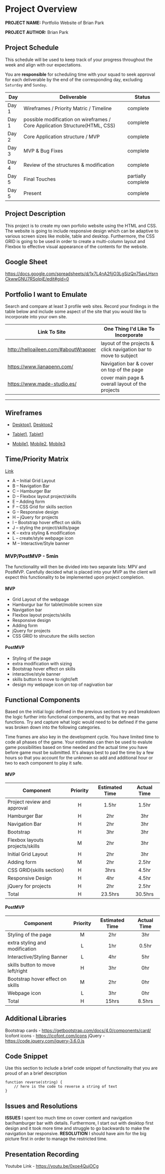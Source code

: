 # Project Overview

**PROJECT NAME:** Portfolio Website of Brian Park

**PROJECT AUTHOR:** Brian Park

## Project Schedule

This schedule will be used to keep track of your progress throughout the week and align with our expectations.  

You are **responsible** for scheduling time with your squad to seek approval for each deliverable by the end of the corresponding day, excluding `Saturday` and `Sunday`.

|  Day | Deliverable | Status
|---|---| ---|
|Day 1| Wireframes / Priority Matric / Timeline | complete
|Day 1| possible modification on wireframes / Core Application Structure(HTML, CSS) | complete
|Day 2| Core Application structure / MVP | complete
|Day 3| MVP & Bug Fixes | complete
|Day 4| Review of the structures & modification | complete
|Day 5| Final Touches | partially complete
|Day 5| Present | complete


## Project Description

This project is to create my own porfolio website using the HTML and CSS. The website is going to include responsive design which can be adaptive to various screen sizes like mobile, table and desktop. Furthermore, the CSS GRID is going to be used in order to create a multi-column layout and Flexbox to effective visual appearance of the contents for the website.

## Google Sheet

https://docs.google.com/spreadsheets/d/1x7L4nA2fjjO3LgSizQn75avLHsrnCkwwGNU7RSoIpjE/edit#gid=0

## Portfolio I want to Emulate

Search and compare at least 3 profile web sites.  Record your findings in the table below and include some aspect of the site that you would like to incorporate into your own site.

Link To Site  | One Thing I'd Like To Incorporate | 
| ------------- | ------------- |
| http://helloaileen.com/#aboutWrapper | layout of the projects & click navigation bar to move to subject |
| https://www.lianapenn.com/ | Navigation bar & cover on top of the page 
| https://www.made-studio.es/ | cover main page & overall layout of the projects 


---

## Wireframes

- [Desktop1](https://i.imgur.com/1kzo2Zl.jpg), [Desktop2](https://i.imgur.com/JOqaNuD.jpg)

- [Tablet1](https://i.imgur.com/RMvHvZU.jpg),  [Tablet1](https://i.imgur.com/vWpyssl.jpg)

- [Mobile1](https://i.imgur.com/7dyAdYh.jpg),  [Mobile2](https://i.imgur.com/6R2cKC7.jpg),  [Mobile3](https://i.imgur.com/eWxmXDx.jpg)


## Time/Priority Matrix 

[Link](https://i.imgur.com/I4sEX25.jpg)

- A – Initial Grid Layout 
- B – Navigation Bar
- C – Hamburger Bar
- D – Flexbox layout project/skills
- E – Adding form 
- F – CSS Grid for skills section
- G – Responsive design
- H – jQuery for projects
- I – Bootstrap hover effect on skills
- J – styling the project/skills/page
- K – extra styling & modification
- L – create/style webpage icon
- M – Interactive/Style banner


### MVP/PostMVP - 5min

The functionality will then be divided into two separate lists: MPV and PostMVP.  Carefully decided what is placed into your MVP as the client will expect this functionality to be implemented upon project completion.  

#### MVP 

- Grid Layout of the webpage
- Hamburgur bar for tablet/mobile screen size
- Navigation bar
- Flexbox layout projects/skills
- Responsive design
- Adding form
- jQuery for projects
- CSS GRID to strucuture the skills section


#### PostMVP 

- Styling of the page
- extra modification with sizing
- Bootstrap hover effect on skills
- interactive/style banner
- skills button to move to right/left
- design my webpage icon on top of nagivation bar

## Functional Components

Based on the initial logic defined in the previous sections try and breakdown the logic further into functional components, and by that we mean functions.  Try and capture what logic would need to be defined if the game was broken down into the following categories.

Time frames are also key in the development cycle.  You have limited time to code all phases of the game.  Your estimates can then be used to evalute game possibilities based on time needed and the actual time you have before game must be submitted. It's always best to pad the time by a few hours so that you account for the unknown so add and additional hour or two to each component to play it safe.

#### MVP
| Component | Priority | Estimated Time | Actual Time |
| --- | :---: |  :---: | :---: | 
| Project review and approval | H | 1.5hr | 1.5hr |
| Hamburger Bar | H | 2hr | 3hr |
| Navigation Bar | H | 2hr | 3hr |  
| Bootstrap | H | 3hr | 3hr |
| Flexbox layouts projects/skills | M | 2hr | 3hr |
| Initial Grid Layout | H | 2hr | 3hr |
| Adding form | M | 2hr | 2.5hr |
| CSS GRID(skills section) | H | 3hrs | 4.5hr |
| Responsive Design | H | 4hr | 4.5hr |
| jQuery for projects | H | 2hr | 2.5hr |
| Total | H | 23.5hrs | 30.5hrs |

#### PostMVP
| Component | Priority | Estimated Time | Actual Time |
| --- | :---: |  :---: | :---: | 
| Styling of the page | M | 2hr | 3hr |
| extra styling and modification | L | 1hr | 0.5hr |
| Interactive/Styling Banner | L | 4hr | 5hr |
| skills button to move left/right | H | 3hr | 0hr |
| Bootstrap hover effect on skills | M | 2hr | 0hr |
| Webpage icon | L | 3hr | 0hr |
| Total | H | 15hrs| 8.5hrs |

## Additional Libraries
Bootstrap cards - https://getbootstrap.com/docs/4.0/components/card/
Icofont icons - https://icofont.com/icons
jQuery - https://code.jquery.com/jquery-3.6.0.js

## Code Snippet

Use this section to include a brief code snippet of functionality that you are proud of an a brief description  

```
function reverse(string) {
	// here is the code to reverse a string of text
}
```

## Issues and Resolutions
**ISSUES** I spent too much time on cover content and navigation bar/hamburger bar with details. Furthermore, I start out with desktop first design and it took more time and struggle to go backwards to make the navigation bar responsive.
**RESOLUTION** I should have aim for the big picture first in order to manage the restricted time. 

## Presentation Recording
Youtube Link - https://youtu.be/0xoe4QujOCg